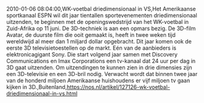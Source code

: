 2010-01-06 08:04:00,WK-voetbal driedimensionaal in VS,Het Amerikaanse sportkanaal ESPN wil dit jaar tientallen sportevenementen driedimensionaal uitzenden, te beginnen met de openingswedstrijd van het WK-voetbal in Zuid-Afrika op 11 juni. De 3D-techniek is aan een opmars bezig. De 3D-film Avatar, de duurste film die ooit gemaakt is, heeft in twee weken tijd wereldwijd al meer dan 1 miljard dollar opgebracht. Dit jaar komen ook de eerste 3D televisietoestellen op de markt. Eén van de aanbieders is elektronicagigant Sony. Die start volgend jaar samen met Discovery Communications en Imax Corporations een tv-kanaal dat 24 uur per dag in 3D gaat uitzenden. Om uitzendingen te kunnen zien in drie dimensies zijn een 3D-televisie en een 3D-bril nodig. Verwacht wordt dat binnen twee jaar van de honderd miljoen Amerikaanse huishoudens er vijf miljoen tv gaan kijken in 3D.,Buitenland,https://nos.nl/artikel/127126-wk-voetbal-driedimensionaal-in-vs.html